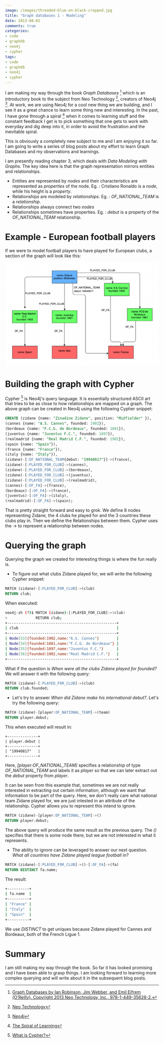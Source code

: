 ```yaml
---
image: /images/threaded-blue-on-black-cropped.jpg
title: "Graph databases 1 - Modeling"
date: 2013-08-02
comments: true
categories:
- code
- graphdb
- neo4j
- cypher
tags:
- code
- graphdb
- neo4j
- cypher
---
```


I am making my way through the book _Graph Databases_ [^1] which is an introductory book to the subject from Neo Technology [^2], creators of Neo4j [^3]. At work, we are using Neo4j for a cool new thing we are building, and I see it as a great chance to learn some thing new and interesting. In the past, I have gone through a spiral [^4] when it comes to learning stuff and the constant feedback I get is to pick something that one gets to work with everyday and dig deep into it, in order to avoid the frustration and the inevitable spiral.

<!--more-->

This is obviously a completely new subject to me and I am enjoying it so far. I am going to write a series of blog posts about my effort to learn Graph Databases and my observations and learnings.

I am presently reading chapter 3, which deals with _Data Modeling with Graphs_. The key idea here is that the graph representation mirrors entities and relationships.

* Entities are represented by _nodes_ and their characteristics are represented as _properties_ of the node. Eg. : Cristiano Ronaldo is a _node_, while his height is a _property_.
* Relationships are modeled by _relationships_. Eg. : _OF_NATIONAL_TEAM_ is a _relationship_.
* Relationships always connect two _nodes_
* Relationships sometimes have properties. Eg. : _debut_ is a property of the _OF_NATIONAL_TEAM_ relationship.


# Example - European football players
If we were to model football players to have played for European clubs, a section of the graph will look like this:

!["Graph: Zidane and teams"](/images/graph_zidane.png "Graph: Zidane and teams")


# Building the graph with Cypher

Cypher [^5] is Neo4j's query language. It is essentially structured ASCII art that tries to be as close to how relationships are mapped on a graph. The above graph can be created in Neo4j using the following Cypher snippet:

```sql
CREATE (zidane {name: "Zinadine Zidane", position: "Midfielder" }),
(cannes {name: "A.S. Cannes", founded: 1902}),
(bordeaux {name: "F.C.G. de Bordeaux", founded: 1881}),
(juventus {name: "Juventus F.C.", founded: 1897}),
(realmadrid {name: "Real Madrid C.F.", founded: 1902}),
(spain {name: "Spain"}),
(france {name: "France"}),
(italy {name: "Italy"}),
(zidane)-[:OF_NATIONAL_TEAM{debut: "19940817"}]->(france),
(zidane)-[:PLAYED_FOR_CLUB]->(cannes),
(zidane)-[:PLAYED_FOR_CLUB]->(bordeaux),
(zidane)-[:PLAYED_FOR_CLUB]->(juventus),
(zidane)-[:PLAYED_FOR_CLUB]->(realmadrid),
(cannes)-[:OF_FA]->(france),
(bordeaux)-[:OF_FA]->(france),
(juventus)-[:OF_FA]->(italy),
(realmadrid)-[:OF_FA]->(spain);
```

That is pretty straight forward and easy to grok. We define 8 nodes representing Zidane, the 4 clubs he played for and the 3 countries these clubs play in. Then we define the Relationships between them. Cypher uses the -> to represent a relationship between nodes.

# Querying the graph

Querying the graph we created for interesting things is where the fun really is.

* To figure out what clubs Zidane played for, we will write the following Cypher snippet:

```sql
MATCH (zidane)-[:PLAYED_FOR_CLUB]->(club)
RETURN club;
```

When executed:

```bash
neo4j-sh (?)$ MATCH (zidane)-[:PLAYED_FOR_CLUB]->(club)
>             RETURN club;
+--------------------------------------------------+
| club                                             |
+--------------------------------------------------+
| Node[53]{founded:1902,name:"A.S. Cannes"}        |
| Node[54]{founded:1881,name:"F.C.G. de Bordeaux"} |
| Node[55]{founded:1897,name:"Juventus F.C."}      |
| Node[56]{founded:1902,name:"Real Madrid C.F."}   |
+--------------------------------------------------+
```

What if the question is _When were all the clubs Zidane played for founded?_ We will answer it with the following query:

```sql
MATCH (zidane)-[:PLAYED_FOR_CLUB]->(club)
RETURN club.founded;
```

* Let's try to answer _When did Zidane make his international debut?_. Let's try the following query:

```sql
MATCH (zidane)-[player:OF_NATIONAL_TEAM]->(team)
RETURN player.debut;
```
This when executed will result in:

```console
+--------------+
| player.debut |
+--------------+
| "19940817"   |
+--------------+
```

Here, _[player:OF_NATIONAL_TEAM]_ specifies a relationship of type _OF_NATIONAL_TEAM_ and labels it as _player_ so that we can later extract out the _debut_ property from _player_.

It can be seen from this example that, sometimes we are not really interested in extracting out certain information, although we want that information to be part of the query. Here, we don't really care what national team Zidane played for, we are just intested in an attribute of the relationship. Cypher allows you to represent this intend to ignore.

```sql
MATCH (zidane)-[player:OF_NATIONAL_TEAM]->()
RETURN player.debut;
```

The above query will produce the same result as the previous query. The _()_ specifies that there is some node there, but we are not interested in what it represents.

* The ability to ignore can be leveraged to answer our next question. _What all countries have Zidane played league football in?_

```sql
MATCH (zidane)-[:PLAYED_FOR_CLUB]->()-[:OF_FA]->(fa)
RETURN DISTINCT fa.name;
```

The result:

```bash
+----------+
| fa.name  |
+----------+
| "France" |
| "Italy"  |
| "Spain"  |
+----------+
```

We use _DISTINCT_ to get uniques because Zidane played for Cannes and Bordeaux, both of the French Ligue 1.

# Summary

I am still making my way through the book. So far it has looked promising and I have been able to grasp things. I am looking forward to learning more complex querying and will write about it in the subsequent blog posts.

[^1]: [Graph Databases by Ian Robinson, Jim Webber, and Emil Eifrem (O’Reilly). Copyright 2013 Neo Technology, Inc., 978-1-449-35626-2.](http://graphdatabases.com/)
[^2]: [Neo Technology](http://www.neotechnology.com/)
[^3]: [Neo4j](http://www.neo4j.org/)
[^4]: [The Spiral of Learning](http://blog.sdqali.in/blog/2012/05/30/the-spiral-of-learning/)
[^5]: [What is Cypher?](http://docs.neo4j.org/chunked/stable/cypher-introduction.html)
